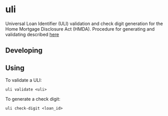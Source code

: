 # uli
Universal Loan Identifier (ULI) validation and check digit generation for the Home Mortgage Disclosure Act (HMDA). Procedure for generating and validating described [here](https://www.consumerfinance.gov/eregulations/1003-C/2015-26607_20200101#1003-C-1<Paste>)

## Developing


## Using

To validate a ULI: 

```shell
uli validate <uli>
```

To generate a check digit:
```shell
uli check-digit <loan_id>
```

